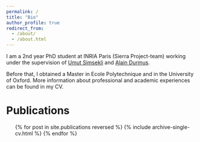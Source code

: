 ```yaml
---
permalink: /
title: "Bio"
author_profile: true
redirect_from: 
  - /about/
  - /about.html
---
```


I am a 2nd year PhD student at INRIA Paris (Sierra Project-team) working under the supervision of [Umut Simsekli](https://www.di.ens.fr/umut.simsekli/) and [Alain Durmus](https://alain.perso.math.cnrs.fr). 

Before that, I obtained a Master in Ecole Polytechnique and in the University of Oxford. More information about professional and academic experiences can be found in my CV.

# Publications
<ul>{% for post in site.publications reversed %}
  {% include archive-single-cv.html %}
{% endfor %}</ul>